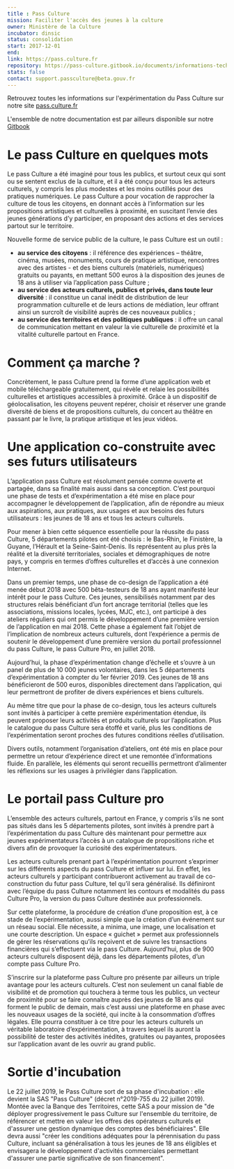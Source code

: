 ```yaml
---
title : Pass Culture
mission: Faciliter l'accès des jeunes à la culture
owner: Ministère de la Culture
incubator: dinsic
status: consolidation
start: 2017-12-01
end:
link: https://pass.culture.fr
repository: https://pass-culture.gitbook.io/documents/informations-techniques#code-source
stats: false
contact: support.passculture@beta.gouv.fr
---
```


Retrouvez toutes les informations sur l'expérimentation du Pass Culture sur notre site [pass.culture.fr](https://pass.culture.fr)

L'ensemble de notre documentation est par ailleurs disponible sur notre [Gitbook](https://pass-culture.gitbook.io/documents/le-pass-culture-en-quelques-mots)

# Le pass Culture en quelques mots

Le pass Culture a été imaginé pour tous les publics, et surtout ceux qui sont ou se sentent exclus de la culture, et il a été conçu pour tous les acteurs culturels, y compris les plus modestes et les moins outillés pour des pratiques numériques. Le pass Culture a pour vocation de rapprocher la culture de tous les citoyens, en donnant accès à l’information sur les propositions artistiques et culturelles à proximité, en suscitant l’envie des jeunes générations d’y participer, en proposant des actions et des services partout sur le territoire.

Nouvelle forme de service public de la culture, le pass Culture est un outil :
* **au service des citoyens** : il référence des expériences – théâtre, cinéma, musées, monuments, cours de pratique artistique, rencontres avec des artistes - et des biens culturels (matériels, numériques) gratuits ou payants, en mettant 500 euros à la disposition des jeunes de 18 ans à utiliser via l’application pass Culture ;
* **au service des acteurs culturels, publics et privés, dans toute leur diversité** : il constitue un canal inédit de distribution de leur programmation culturelle et de leurs actions de médiation, leur offrant ainsi un surcroît de visibilité auprès de ces nouveaux publics ;
* **au service des territoires et des politiques publiques** : il offre un canal de communication mettant en valeur la vie culturelle de proximité et la vitalité culturelle partout en France.

# Comment ça marche ?

Concrètement, le pass Culture prend la forme d’une application web et mobile téléchargeable gratuitement, qui révèle et relaie les possibilités culturelles et artistiques accessibles à proximité. Grâce à un dispositif de géolocalisation, les citoyens peuvent repérer, choisir et réserver une grande diversité de biens et de propositions culturels, du concert au théâtre en passant par le livre, la pratique artistique et les jeux vidéos.

# Une application co-construite avec ses futurs utilisateurs

L’application pass Culture est résolument pensée comme ouverte et partagée, dans sa finalité mais aussi dans sa conception. C’est pourquoi une phase de tests et d’expérimentation a été mise en place pour accompagner le développement de l’application, afin de répondre au mieux aux aspirations, aux pratiques, aux usages et aux besoins des futurs utilisateurs : les jeunes de 18 ans et tous les acteurs culturels.

Pour mener à bien cette séquence essentielle pour la réussite du pass Culture, 5 départements pilotes ont été choisis : le Bas-Rhin, le Finistère, la Guyane, l’Hérault et la Seine-Saint-Denis. Ils représentent au plus près la réalité et la diversité territoriales, sociales et démographiques de notre pays, y compris en termes d’offres culturelles et d’accès à une connexion Internet.

Dans un premier temps, une phase de co-design de l’application a été menée début 2018 avec 500 bêta-testeurs de 18 ans ayant manifesté leur intérêt pour le pass Culture. Ces jeunes, sensibilisés notamment par des structures relais bénéficiant d’un fort ancrage territorial (telles que les associations, missions locales, lycées, MJC, etc.), ont participé à des ateliers réguliers qui ont permis le développement d’une première version de l’application en mai 2018. Cette phase a également fait l’objet de l’implication de nombreux acteurs culturels, dont l’expérience a permis de soutenir le développement d’une première version du portail professionnel du pass Culture, le pass Culture Pro, en juillet 2018.

Aujourd’hui, la phase d’expérimentation change d’échelle et s’ouvre à un panel de plus de 10 000 jeunes volontaires, dans les 5 départements d’expérimentation à compter du 1er février 2019. Ces jeunes de 18 ans bénéficieront de 500 euros, disponibles directement dans l’application, qui leur permettront de profiter de divers expériences et biens culturels.

Au même titre que pour la phase de co-design, tous les acteurs culturels sont invités à participer à cette première expérimentation étendue, ils peuvent proposer leurs activités et produits culturels sur l’application. Plus le catalogue du pass Culture sera étoffé et varié, plus les conditions de l’expérimentation seront proches des futures conditions réelles d’utilisation.

Divers outils, notamment l’organisation d’ateliers, ont été mis en place pour permettre un retour d’expérience direct et une remontée d’informations fluide. En parallèle, les éléments qui seront recueillis permettront d’alimenter les réflexions sur les usages à privilégier dans l’application.

# Le portail pass Culture pro

L’ensemble des acteurs culturels, partout en France, y compris s’ils ne sont pas situés dans les 5 départements pilotes, sont invités à prendre part à l’expérimentation du pass Culture dès maintenant pour permettre aux jeunes expérimentateurs l’accès à un catalogue de propositions riche et divers afin de provoquer la curiosité des expérimentateurs.

Les acteurs culturels prenant part à l’expérimentation pourront s’exprimer sur les différents aspects du pass Culture et influer sur lui. En effet, les acteurs culturels y participant contribueront activement au travail de co-construction du futur pass Culture, tel qu’il sera généralisé. Ils définiront avec l’équipe du pass Culture notamment les contours et modalités du pass Culture Pro, la version du pass Culture destinée aux professionnels.

Sur cette plateforme, la procédure de création d’une proposition est, à ce stade de l’expérimentation, aussi simple que la création d’un événement sur un réseau social. Elle nécessite, a minima, une image, une localisation et une courte description. Un espace « guichet » permet aux professionnels de gérer les réservations qu’ils reçoivent et de suivre les transactions financières qui s’effectuent via le pass Culture. Aujourd’hui, plus de 900 acteurs culturels disposent déjà, dans les départements pilotes, d’un compte pass Culture Pro.

S’inscrire sur la plateforme pass Culture pro présente par ailleurs un triple avantage pour les acteurs culturels. C’est non seulement un canal fiable de visibilité et de promotion qui touchera à terme tous les publics, un vecteur de proximité pour se faire connaître auprès des jeunes de 18 ans qui forment le public de demain, mais c’est aussi une plateforme en phase avec les nouveaux usages de la société, qui incite à la consommation d’offres légales. Elle pourra constituer à ce titre pour les acteurs culturels un véritable laboratoire d’expérimentation, à travers lequel ils auront la possibilité de tester des activités inédites, gratuites ou payantes, proposées sur l’application avant de les ouvrir au grand public.

# Sortie d'incubation

Le 22 juillet 2019, le Pass Culture sort de sa phase d'incubation : elle devient la SAS "Pass Culture" (décret n°2019-755 du 22 juillet 2019). Montée avec la Banque des Territoires, cette SAS a pour mission de "de déployer progressivement le pass Culture sur l'ensemble du territoire, de référencer et mettre en valeur les offres des opérateurs culturels et d'assurer une gestion dynamique des comptes des bénéficiaires". Elle devra aussi "créer les conditions adéquates pour la pérennisation du pass Culture, incluant sa généralisation à tous les jeunes de 18 ans éligibles et envisagera le développement d'activités commerciales permettant d'assurer une partie significative de son financement". 
